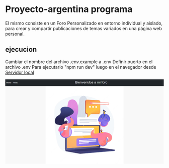 # Proyecto-argentina programa

El mismo consiste en un Foro Personalizado en entorno individual y aislado, para crear y compartir publicaciones de temas variados en una página web personal.

## ejecucion

Cambiar el nombre del archivo .env.example a .env
Definir puerto en el archivo .env
Para ejecutarlo "npm run dev" 
luego en el navegador desde [Servidor local](http://localhost:3000)

![main](markdown/screencapture-localhost-3000-2023-09-19-20_07_17.png)
